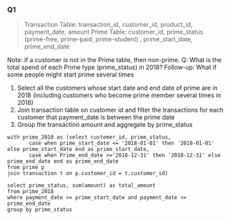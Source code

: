 ### Q1
>Transaction Table: transaction_id, customer_id, product_id, payment_date, amount
>Prime Table: customer_id, prime_status (prime-free, prime-paid, prime-student) , prime_start_date, prime_end_date

Note: if a customer is not in the Prime table, then non-prime.
Q: What is the total spend of each Prime type (prime_status) in 2018?
Follow-up: What if some people might start prime several times

1. Select all the customers whose start date and end date of prime are in 2018 (including customers who become prime member several times in 2018)
2. Join transaction table on customer id and filter the transactions for each customer that payment_date is between the prime date
3. Group the transaction amount and aggregate by prime_status
```
with prime_2018 as (select customer_id, prime_status,
       case when prime_start_date <= '2018-01-01' then '2018-01-01' else prime_start_date end as prime_start_date,
       case when Prime_end_date >='2018-12-31' then '2018-12-31' else prime_end_date end as prime_end_date
from prime p
join transaction t on p.customer_id = t.customer_id)

select prime_status, sum(amount) as total_amount
from prime_2018
where payment_date >= prime_start_date and payment_date <= prime_end_date
group by prime_status
```
